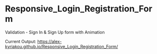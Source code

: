 # Responsive_Login_Registration_Form
Validation - Sign In &amp; Sign Up form with Animation 

Current Output: https://alex-kyriakou.github.io/Responsive_Login_Registration_Form/
